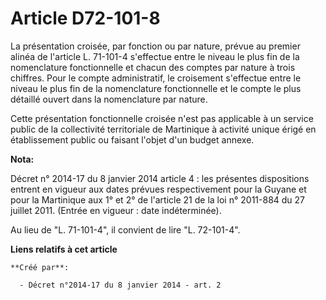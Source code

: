 # Article D72-101-8

La présentation croisée, par fonction ou par nature, prévue au premier alinéa de l'article L. 71-101-4 s'effectue entre le
niveau le plus fin de la nomenclature fonctionnelle et chacun des comptes par nature à trois chiffres. Pour le compte
administratif, le croisement s'effectue entre le niveau le plus fin de la nomenclature fonctionnelle et le compte le plus
détaillé ouvert dans la nomenclature par nature. 

Cette présentation fonctionnelle croisée n'est pas applicable à un service public de la collectivité territoriale de
Martinique à activité unique érigé en établissement public ou faisant l'objet d'un budget annexe.

**Nota:**

Décret n° 2014-17 du 8 janvier 2014 article 4 : les présentes dispositions entrent en vigueur aux dates prévues
respectivement pour la Guyane et pour la Martinique aux 1° et 2° de l'article 21 de la loi n° 2011-884 du 27 juillet 2011.
(Entrée en vigueur : date indéterminée).

Au lieu de "L. 71-101-4", il convient de lire "L. 72-101-4".

**Liens relatifs à cet article**

	**Créé par**:

	  - Décret n°2014-17 du 8 janvier 2014 - art. 2
